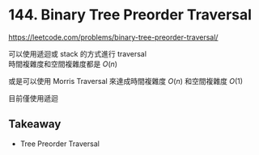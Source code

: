 # 144. Binary Tree Preorder Traversal

<https://leetcode.com/problems/binary-tree-preorder-traversal/>

可以使用遞迴或 stack 的方式進行 traversal  
時間複雜度和空間複雜度都是 $O(n)$

或是可以使用 Morris Traversal 來達成時間複雜度 $O(n)$ 和空間複雜度 $O(1)$

目前僅使用遞迴

## Takeaway

- Tree Preorder Traversal

